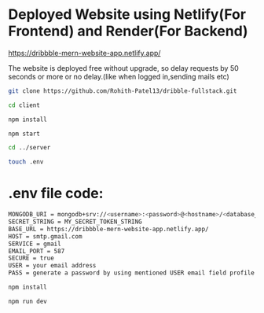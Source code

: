 # Deployed Website using Netlify(For Frontend) and Render(For Backend) 
https://dribbble-mern-website-app.netlify.app/


The website is deployed free without upgrade, so delay requests by 50 seconds or more or no delay.(like when logged in,sending mails etc)


```sh
git clone https://github.com/Rohith-Patel13/dribble-fullstack.git
```


```sh
cd client
```

```sh
npm install
```

```sh
npm start
```

```sh
cd ../server
```

```sh
touch .env
```

# .env file code:
```sh
MONGODB_URI = mongodb+srv://<username>:<password>@<hostname>/<database_name>
SECRET_STRING = MY_SECRET_TOKEN_STRING
BASE_URL = https://dribbble-mern-website-app.netlify.app/
HOST = smtp.gmail.com
SERVICE = gmail
EMAIL_PORT = 587
SECURE = true 
USER = your email address
PASS = generate a password by using mentioned USER email field profile
```


```sh
npm install
```

```sh
npm run dev
```


